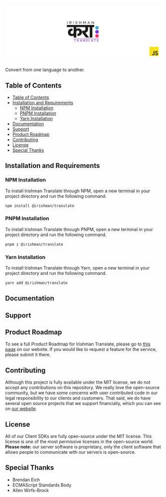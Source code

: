 # ![Irishman Translate's JavaScript SDK](https://raw.githubusercontent.com/irishman-cloud/translate-javascript/master/.github/banner.svg)

Convert from one language to another.

## Table of Contents

- [Table of Contents](#table-of-contents)
- [Installation and Requirements](#installation-and-requirements)
  - [NPM Installation](#npm-installation)
  - [PNPM Installation](#pnpm-installation)
  - [Yarn Installation](#yarn-installation)
- [Documentation](#documentation)
- [Support](#support)
- [Product Roadmap](#product-roadmap)
- [Contributing](#contributing)
- [License](#license)
- [Special Thanks](#special-thanks)

## Installation and Requirements

### NPM Installation

To install Irishman Translate through NPM, open a new terminal in your project directory and run the following command.

```bash
npm install @irishman/translate
```

### PNPM Installation

To install Irishman Translate through PNPM, open a new terminal in your project directory and run the following command.

```bash
pnpm i @irishman/translate
```

### Yarn Installation

To install Irishman Translate through Yarn, open a new terminal in your project directory and run the following command.

```bash
yarn add @irishman/translate
```

## Documentation

## Support

## Product Roadmap

To see a full Product Roadmap for Irishman Translate, please go to [this page](https://irishman.cloud/service/translate/roadmap) on our website. If you would like to request a feature for the service, please submit it there.

## Contributing

Although this project is fully available under the MIT license, we do not accept any contributions on this repository. We really love the open-source community, but we have some concerns with user contributed code in our legal responsibility to our clients and customers. That said, we do have several open source projects that we support financially, which you can see on [our website](https://irishman.cloud/).

## License

All of our Client SDKs are fully open-source under the MIT license. This license is one of the most permissive licenses in the open-source world. **Please note:** our server software is proprietary, only the client software that allows people to communicate with our servers is open-source.

## Special Thanks

- Brendan Eich
- ECMAScript Standards Body
- Allen Wirfs-Brock
